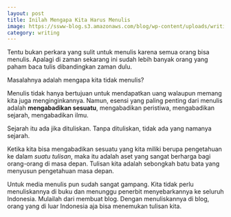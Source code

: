 ```yaml
---
layout: post
title: Inilah Mengapa Kita Harus Menulis
image: https://ssww-blog.s3.amazonaws.com/blog/wp-content/uploads/writing-activity-classroom.jpg
category: writing
---
```


Tentu bukan perkara yang sulit untuk menulis karena semua orang bisa menulis. Apalagi di zaman sekarang ini sudah lebih banyak orang yang paham baca tulis dibandingkan zaman dulu.

Masalahnya adalah mengapa kita tidak menulis?

Menulis tidak hanya bertujuan untuk mendapatkan uang walaupun memang kita juga menginginkannya. Namun, esensi yang paling penting dari menulis adalah **mengabadikan sesuatu**, mengabadikan peristiwa, mengabadikan sejarah, mengabadikan ilmu.

Sejarah itu ada jika dituliskan. Tanpa dituliskan, tidak ada yang namanya sejarah.

Ketika kita bisa mengabadikan sesuatu yang kita miliki berupa pengetahuan ke dalam _suatu tulisan_, maka itu adalah aset yang sangat berharga bagi orang-orang di masa depan. Tulisan kita adalah sebongkah batu bata yang menyusun pengetahuan masa depan.

Untuk media menulis pun sudah sangat gampang. Kita tidak perlu menuliskannya di buku dan menunggu penerbit menyebarkannya ke seluruh Indonesia. Mulailah dari membuat blog. Dengan menuliskannya di blog, orang yang di luar Indonesia aja bisa menemukan tulisan kita.
